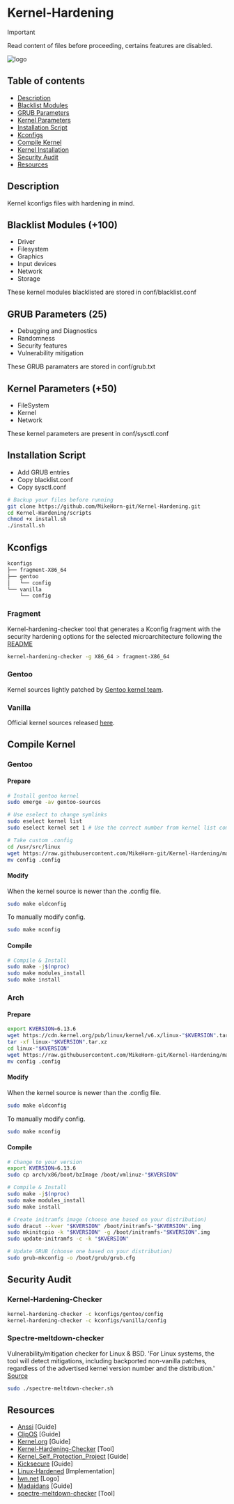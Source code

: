 # Kernel-Hardening

> [!IMPORTANT]
> Read content of files before proceeding, certains features are disabled.

![logo](https://github.com/MikeHorn-git/Kernel-Hardening/assets/123373126/e4fca8a7-782a-42a7-863e-431a94660313)

## Table of contents

* [Description](https://github.com/MikeHorn-git/Kernel-Hardening#description)
* [Blacklist Modules](https://github.com/MikeHorn-git/Kernel-Hardening#blacklist-modules-100)
* [GRUB Parameters](https://github.com/MikeHorn-git/Kernel-Hardening#grub-parameters-25)
* [Kernel Parameters](https://github.com/MikeHorn-git/Kernel-Hardening#kernel-parameters-50)
* [Installation Script](https://github.com/MikeHorn-git/Kernel-Hardening#installation-script)
* [Kconfigs](https://github.com/MikeHorn-git/Kernel-Hardening#kconfigs)
* [Compile Kernel](https://github.com/MikeHorn-git/Kernel-Hardening#compile-kernel)
* [Kernel Installation](https://github.com/MikeHorn-git/Kernel-Hardening#kernel-installation)
* [Security Audit](https://github.com/MikeHorn-git/Kernel-Hardening#security-audit)
* [Resources](https://github.com/MikeHorn-git/Kernel-Hardening#resources)

## Description

Kernel kconfigs files with hardening in mind.

## Blacklist Modules (+100)

* Driver
* Filesystem
* Graphics
* Input devices
* Network
* Storage

These kernel modules blacklisted are stored in conf/blacklist.conf

## GRUB Parameters (25)

* Debugging and Diagnostics
* Randomness
* Security features
* Vulnerability mitigation

These GRUB paramaters are stored in conf/grub.txt

## Kernel Parameters (+50)

* FileSystem
* Kernel
* Network

These kernel parameters are present in conf/sysctl.conf

## Installation Script

* Add GRUB entries
* Copy blacklist.conf
* Copy sysctl.conf

```bash
# Backup your files before running
git clone https://github.com/MikeHorn-git/Kernel-Hardening.git
cd Kernel-Hardening/scripts
chmod +x install.sh
./install.sh
```

## Kconfigs

```bash
kconfigs
├── fragment-X86_64
├── gentoo
│   └── config
└── vanilla
    └── config
```

### Fragment

Kernel-hardening-checker tool that generates a Kconfig fragment with the security hardening options
for the selected microarchitecture following the [README](https://github.com/a13xp0p0v/kernel-hardening-checker#generating-a-kconfig-fragment-with-the-security-hardening-options)

```bash
kernel-hardening-checker -g X86_64 > fragment-X86_64
```

### Gentoo

Kernel sources lightly patched by [Gentoo kernel team](https://packages.gentoo.org/packages/sys-kernel/gentoo-sources).

### Vanilla

Official kernel sources released [here](https://www.kernel.org/).

## Compile Kernel

### Gentoo

#### Prepare

```bash
# Install gentoo kernel
sudo emerge -av gentoo-sources

# Use eselect to change symlinks
sudo eselect kernel list
sudo eselect kernel set 1 # Use the correct number from kernel list command

# Take custom .config
cd /usr/src/linux
wget https://raw.githubusercontent.com/MikeHorn-git/Kernel-Hardening/main/kconfigs/gentoo/config
mv config .config
```

#### Modify

When the kernel source is newer than the .config file.

```bash
sudo make oldconfig
```

To manually modify config.

```bash
sudo make nconfig
```

#### Compile

```bash
# Compile & Install
sudo make -j$(nproc)
sudo make modules_install
sudo make install
```

### Arch

#### Prepare

```bash
export KVERSION=6.13.6
wget https://cdn.kernel.org/pub/linux/kernel/v6.x/linux-"$KVERSION".tar.xz
tar -xf linux-"$KVERSION".tar.xz
cd linux-"$KVERSION"
wget https://raw.githubusercontent.com/MikeHorn-git/Kernel-Hardening/main/kconfigs/vanilla/config
mv config .config
```

#### Modify

When the kernel source is newer than the .config file.

```bash
sudo make oldconfig
```

To manually modify config.

```bash
sudo make nconfig
```

#### Compile

```bash
# Change to your version
export KVERSION=6.13.6
sudo cp arch/x86/boot/bzImage /boot/vmlinuz-"$KVERSION"

# Compile & Install
sudo make -j$(nproc)
sudo make modules_install
sudo make install

# Create initramfs image (choose one based on your distribution)
sudo dracut --kver "$KVERSION" /boot/initramfs-"$KVERSION".img
sudo mkinitcpio -k "$KVERSION" -g /boot/initramfs-"$KVERSION".img
sudo update-initramfs -c -k "$KVERSION"

# Update GRUB (choose one based on your distribution)
sudo grub-mkconfig -o /boot/grub/grub.cfg
```

## Security Audit

### Kernel-Hardening-Checker

```bash
kernel-hardening-checker -c kconfigs/gentoo/config
kernel-hardening-checker -c kconfigs/vanilla/config
```

### Spectre-meltdown-checker

Vulnerability/mitigation checker for Linux & BSD.
'For Linux systems, the tool will detect mitigations, including backported non-vanilla patches,
regardless of the advertised kernel version number and the distribution.' [Source](https://github.com/speed47/spectre-meltdown-checker)

```bash
sudo ./spectre-meltdown-checker.sh
```

## Resources

* [Anssi](https://cyber.gouv.fr/publications/recommandations-de-securite-relatives-un-systeme-gnulinux) [Guide]
* [ClipOS](https://docs.clip-os.org/clipos/kernel.html#configuration) [Guide]
* [Kernel.org](https://www.kernel.org/doc/html/latest/admin-guide/kernel-parameters.html) [Guide]
* [Kernel-Hardening-Checker](https://github.com/a13xp0p0v/kernel-hardening-checker) [Tool]
* [Kernel_Self_Protection_Project](https://kernsec.org/wiki/index.php/Kernel_Self_Protection_Project/Recommended_Settings) [Guide]
* [Kicksecure](https://github.com/Kicksecure) [Guide]
* [Linux-Hardened](https://github.com/anthraxx/linux-hardened) [Implementation]
* [lwn.net](https://lwn.net/) [Logo]
* [Madaidans](https://madaidans-insecurities.github.io/guides/linux-hardening.html#kernel) [Guide]
* [spectre-meltdown-checker](https://github.com/speed47/spectre-meltdown-checker) [Tool]
